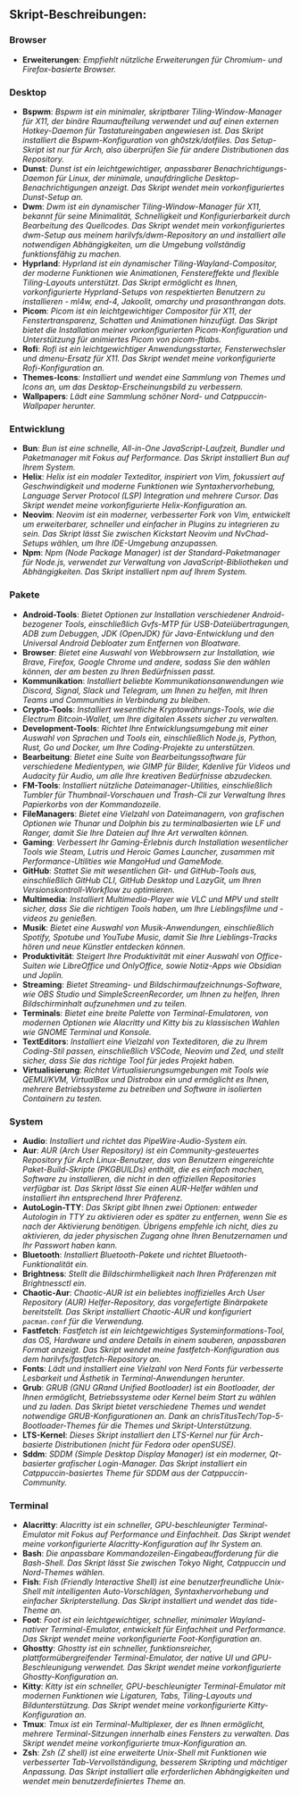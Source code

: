 ## Skript-Beschreibungen:

### Browser

- **Erweiterungen**: *Empfiehlt nützliche Erweiterungen für Chromium- und Firefox-basierte Browser.*

### Desktop

- **Bspwm**: *Bspwm ist ein minimaler, skriptbarer Tiling-Window-Manager für X11, der binäre Raumaufteilung verwendet und auf einen externen Hotkey-Daemon für Tastatureingaben angewiesen ist. Das Skript installiert die Bspwm-Konfiguration von gh0stzk/dotfiles. Das Setup-Skript ist nur für Arch, also überprüfen Sie für andere Distributionen das Repository.*
- **Dunst**: *Dunst ist ein leichtgewichtiger, anpassbarer Benachrichtigungs-Daemon für Linux, der minimale, unaufdringliche Desktop-Benachrichtigungen anzeigt. Das Skript wendet mein vorkonfiguriertes Dunst-Setup an.*
- **Dwm**: *Dwm ist ein dynamischer Tiling-Window-Manager für X11, bekannt für seine Minimalität, Schnelligkeit und Konfigurierbarkeit durch Bearbeitung des Quellcodes. Das Skript wendet mein vorkonfiguriertes dwm-Setup aus meinem harilvfs/dwm-Repository an und installiert alle notwendigen Abhängigkeiten, um die Umgebung vollständig funktionsfähig zu machen.*
- **Hyprland**: *Hyprland ist ein dynamischer Tiling-Wayland-Compositor, der moderne Funktionen wie Animationen, Fenstereffekte und flexible Tiling-Layouts unterstützt. Das Skript ermöglicht es Ihnen, vorkonfigurierte Hyprland-Setups von respektierten Benutzern zu installieren - ml4w, end-4, Jakoolit, omarchy und prasanthrangan dots.*
- **Picom**: *Picom ist ein leichtgewichtiger Compositor für X11, der Fenstertransparenz, Schatten und Animationen hinzufügt. Das Skript bietet die Installation meiner vorkonfigurierten Picom-Konfiguration und Unterstützung für animiertes Picom von picom-ftlabs.*
- **Rofi**: *Rofi ist ein leichtgewichtiger Anwendungsstarter, Fensterwechsler und dmenu-Ersatz für X11. Das Skript wendet meine vorkonfigurierte Rofi-Konfiguration an.*
- **Themes-Icons**: *Installiert und wendet eine Sammlung von Themes und Icons an, um das Desktop-Erscheinungsbild zu verbessern.*
- **Wallpapers**: *Lädt eine Sammlung schöner Nord- und Catppuccin-Wallpaper herunter.*

### Entwicklung

- **Bun**: *Bun ist eine schnelle, All-in-One JavaScript-Laufzeit, Bundler und Paketmanager mit Fokus auf Performance. Das Skript installiert Bun auf Ihrem System.*
- **Helix**: *Helix ist ein modaler Texteditor, inspiriert von Vim, fokussiert auf Geschwindigkeit und moderne Funktionen wie Syntaxhervorhebung, Language Server Protocol (LSP) Integration und mehrere Cursor. Das Skript wendet meine vorkonfigurierte Helix-Konfiguration an.*
- **Neovim**: *Neovim ist ein moderner, verbesserter Fork von Vim, entwickelt um erweiterbarer, schneller und einfacher in Plugins zu integrieren zu sein. Das Skript lässt Sie zwischen Kickstart Neovim und NvChad-Setups wählen, um Ihre IDE-Umgebung anzupassen.*
- **Npm**: *Npm (Node Package Manager) ist der Standard-Paketmanager für Node.js, verwendet zur Verwaltung von JavaScript-Bibliotheken und Abhängigkeiten. Das Skript installiert npm auf Ihrem System.*

### Pakete

- **Android-Tools**: *Bietet Optionen zur Installation verschiedener Android-bezogener Tools, einschließlich Gvfs-MTP für USB-Dateiübertragungen, ADB zum Debuggen, JDK (OpenJDK) für Java-Entwicklung und den Universal Android Debloater zum Entfernen von Bloatware.*
- **Browser**: *Bietet eine Auswahl von Webbrowsern zur Installation, wie Brave, Firefox, Google Chrome und andere, sodass Sie den wählen können, der am besten zu Ihren Bedürfnissen passt.*
- **Kommunikation**: *Installiert beliebte Kommunikationsanwendungen wie Discord, Signal, Slack und Telegram, um Ihnen zu helfen, mit Ihren Teams und Communities in Verbindung zu bleiben.*
- **Crypto-Tools**: *Installiert wesentliche Kryptowährungs-Tools, wie die Electrum Bitcoin-Wallet, um Ihre digitalen Assets sicher zu verwalten.*
- **Development-Tools**: *Richtet Ihre Entwicklungsumgebung mit einer Auswahl von Sprachen und Tools ein, einschließlich Node.js, Python, Rust, Go und Docker, um Ihre Coding-Projekte zu unterstützen.*
- **Bearbeitung**: *Bietet eine Suite von Bearbeitungssoftware für verschiedene Medientypen, wie GIMP für Bilder, Kdenlive für Videos und Audacity für Audio, um alle Ihre kreativen Bedürfnisse abzudecken.*
- **FM-Tools**: *Installiert nützliche Dateimanager-Utilities, einschließlich Tumbler für Thumbnail-Vorschauen und Trash-Cli zur Verwaltung Ihres Papierkorbs von der Kommandozeile.*
- **FileManagers**: *Bietet eine Vielzahl von Dateimanagern, von grafischen Optionen wie Thunar und Dolphin bis zu terminalbasierten wie LF und Ranger, damit Sie Ihre Dateien auf Ihre Art verwalten können.*
- **Gaming**: *Verbessert Ihr Gaming-Erlebnis durch Installation wesentlicher Tools wie Steam, Lutris und Heroic Games Launcher, zusammen mit Performance-Utilities wie MangoHud und GameMode.*
- **GitHub**: *Stattet Sie mit wesentlichen Git- und GitHub-Tools aus, einschließlich GitHub CLI, GitHub Desktop und LazyGit, um Ihren Versionskontroll-Workflow zu optimieren.*
- **Multimedia**: *Installiert Multimedia-Player wie VLC und MPV und stellt sicher, dass Sie die richtigen Tools haben, um Ihre Lieblingsfilme und -videos zu genießen.*
- **Musik**: *Bietet eine Auswahl von Musik-Anwendungen, einschließlich Spotify, Spotube und YouTube Music, damit Sie Ihre Lieblings-Tracks hören und neue Künstler entdecken können.*
- **Produktivität**: *Steigert Ihre Produktivität mit einer Auswahl von Office-Suiten wie LibreOffice und OnlyOffice, sowie Notiz-Apps wie Obsidian und Joplin.*
- **Streaming**: *Bietet Streaming- und Bildschirmaufzeichnungs-Software, wie OBS Studio und SimpleScreenRecorder, um Ihnen zu helfen, Ihren Bildschirminhalt aufzunehmen und zu teilen.*
- **Terminals**: *Bietet eine breite Palette von Terminal-Emulatoren, von modernen Optionen wie Alacritty und Kitty bis zu klassischen Wahlen wie GNOME Terminal und Konsole.*
- **TextEditors**: *Installiert eine Vielzahl von Texteditoren, die zu Ihrem Coding-Stil passen, einschließlich VSCode, Neovim und Zed, und stellt sicher, dass Sie das richtige Tool für jedes Projekt haben.*
- **Virtualisierung**: *Richtet Virtualisierungsumgebungen mit Tools wie QEMU/KVM, VirtualBox und Distrobox ein und ermöglicht es Ihnen, mehrere Betriebssysteme zu betreiben und Software in isolierten Containern zu testen.*

### System

- **Audio**: *Installiert und richtet das PipeWire-Audio-System ein.*
- **Aur**: *AUR (Arch User Repository) ist ein Community-gesteuertes Repository für Arch Linux-Benutzer, das von Benutzern eingereichte Paket-Build-Skripte (PKGBUILDs) enthält, die es einfach machen, Software zu installieren, die nicht in den offiziellen Repositories verfügbar ist. Das Skript lässt Sie einen AUR-Helfer wählen und installiert ihn entsprechend Ihrer Präferenz.*
- **AutoLogin-TTY**: *Das Skript gibt Ihnen zwei Optionen: entweder Autologin in TTY zu aktivieren oder es später zu entfernen, wenn Sie es nach der Aktivierung benötigen. Übrigens empfehle ich nicht, dies zu aktivieren, da jeder physischen Zugang ohne Ihren Benutzernamen und Ihr Passwort haben kann.*
- **Bluetooth**: *Installiert Bluetooth-Pakete und richtet Bluetooth-Funktionalität ein.*
- **Brightness**: *Stellt die Bildschirmhelligkeit nach Ihren Präferenzen mit Brightnessctl ein.*
- **Chaotic-Aur**: *Chaotic-AUR ist ein beliebtes inoffizielles Arch User Repository (AUR) Helfer-Repository, das vorgefertigte Binärpakete bereitstellt. Das Skript installiert Chaotic-AUR und konfiguriert `pacman.conf` für die Verwendung.*
- **Fastfetch**: *Fastfetch ist ein leichtgewichtiges Systeminformations-Tool, das OS, Hardware und andere Details in einem sauberen, anpassbaren Format anzeigt. Das Skript wendet meine fastfetch-Konfiguration aus dem harilvfs/fastfetch-Repository an.*
- **Fonts**: *Lädt und installiert eine Vielzahl von Nerd Fonts für verbesserte Lesbarkeit und Ästhetik in Terminal-Anwendungen herunter.*
- **Grub**: *GRUB (GNU GRand Unified Bootloader) ist ein Bootloader, der Ihnen ermöglicht, Betriebssysteme oder Kernel beim Start zu wählen und zu laden. Das Skript bietet verschiedene Themes und wendet notwendige GRUB-Konfigurationen an. Dank an chrisTitusTech/Top-5-Bootloader-Themes für die Themes und Skript-Unterstützung.*
- **LTS-Kernel**: *Dieses Skript installiert den LTS-Kernel nur für Arch-basierte Distributionen (nicht für Fedora oder openSUSE).*
- **Sddm**: *SDDM (Simple Desktop Display Manager) ist ein moderner, Qt-basierter grafischer Login-Manager. Das Skript installiert ein Catppuccin-basiertes Theme für SDDM aus der Catppuccin-Community.*

### Terminal

- **Alacritty**: *Alacritty ist ein schneller, GPU-beschleunigter Terminal-Emulator mit Fokus auf Performance und Einfachheit. Das Skript wendet meine vorkonfigurierte Alacritty-Konfiguration auf Ihr System an.*
- **Bash**: *Die anpassbare Kommandozeilen-Eingabeaufforderung für die Bash-Shell. Das Skript lässt Sie zwischen Tokyo Night, Catppuccin und Nord-Themes wählen.*
- **Fish**: *Fish (Friendly Interactive Shell) ist eine benutzerfreundliche Unix-Shell mit intelligenten Auto-Vorschlägen, Syntaxhervorhebung und einfacher Skripterstellung. Das Skript installiert und wendet das tide-Theme an.*
- **Foot**: *Foot ist ein leichtgewichtiger, schneller, minimaler Wayland-nativer Terminal-Emulator, entwickelt für Einfachheit und Performance. Das Skript wendet meine vorkonfigurierte Foot-Konfiguration an.*
- **Ghostty**: *Ghostty ist ein schneller, funktionsreicher, plattformübergreifender Terminal-Emulator, der native UI und GPU-Beschleunigung verwendet. Das Skript wendet meine vorkonfigurierte Ghostty-Konfiguration an.*
- **Kitty**: *Kitty ist ein schneller, GPU-beschleunigter Terminal-Emulator mit modernen Funktionen wie Ligaturen, Tabs, Tiling-Layouts und Bildunterstützung. Das Skript wendet meine vorkonfigurierte Kitty-Konfiguration an.*
- **Tmux**: *Tmux ist ein Terminal-Multiplexer, der es Ihnen ermöglicht, mehrere Terminal-Sitzungen innerhalb eines Fensters zu verwalten. Das Skript wendet meine vorkonfigurierte tmux-Konfiguration an.*
- **Zsh**: *Zsh (Z shell) ist eine erweiterte Unix-Shell mit Funktionen wie verbesserter Tab-Vervollständigung, besserem Skripting und mächtiger Anpassung. Das Skript installiert alle erforderlichen Abhängigkeiten und wendet mein benutzerdefiniertes Theme an.*

